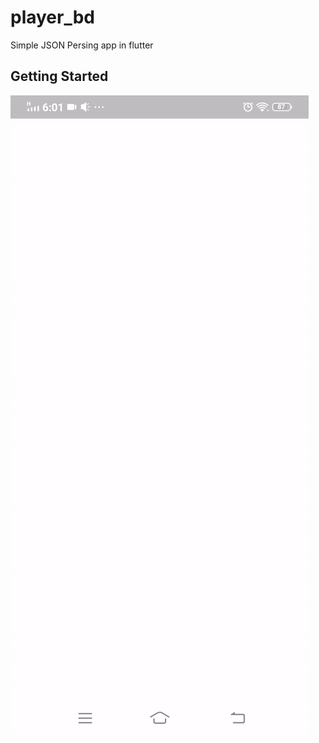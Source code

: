 # player_bd

Simple JSON Persing app in flutter

## Getting Started
![Alt Text](imgs/ezgif.com-video-to-gif.gif)
